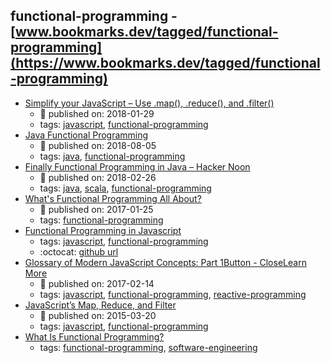 functional-programming - [www.bookmarks.dev/tagged/functional-programming](https://www.bookmarks.dev/tagged/functional-programming) 
---
* [Simplify your JavaScript – Use .map(), .reduce(), and .filter()](https://medium.com/poka-techblog/simplify-your-javascript-use-map-reduce-and-filter-bd02c593cc2d)
    * :calendar: published on: 2018-01-29
    * tags: [javascript](../tags/javascript.md), [functional-programming](../tags/functional-programming.md)
* [Java Functional Programming](http://tutorials.jenkov.com/java-functional-programming/index.html)
    * :calendar: published on: 2018-08-05
    * tags: [java](../tags/java.md), [functional-programming](../tags/functional-programming.md)
* [Finally Functional Programming in Java – Hacker Noon](https://hackernoon.com/finally-functional-programming-in-java-ad4d388fb92e)
    * :calendar: published on: 2018-02-26
    * tags: [java](../tags/java.md), [scala](../tags/scala.md), [functional-programming](../tags/functional-programming.md)
* [What's Functional Programming All About?](http://www.lihaoyi.com/post/WhatsFunctionalProgrammingAllAbout.html)
    * :calendar: published on: 2017-01-25
    * tags: [functional-programming](../tags/functional-programming.md)
* [Functional Programming in Javascript](http://reactivex.io/learnrx/)
    * tags: [javascript](../tags/javascript.md), [functional-programming](../tags/functional-programming.md)
    * :octocat: [github url](https://github.com/ReactiveX/learnrx)
* [Glossary of Modern JavaScript Concepts: Part 1Button - CloseLearn More](https://auth0.com/blog/glossary-of-modern-javascript-concepts/)
    * :calendar: published on: 2017-02-14
    * tags: [javascript](../tags/javascript.md), [functional-programming](../tags/functional-programming.md), [reactive-programming](../tags/reactive-programming.md)
* [JavaScript’s Map, Reduce, and Filter](https://danmartensen.svbtle.com/javascripts-map-reduce-and-filter)
    * :calendar: published on: 2015-03-20
    * tags: [javascript](../tags/javascript.md), [functional-programming](../tags/functional-programming.md)
* [What Is Functional Programming?](http://blog.jenkster.com/2015/12/what-is-functional-programming.html)
    * tags: [functional-programming](../tags/functional-programming.md), [software-engineering](../tags/software-engineering.md)
